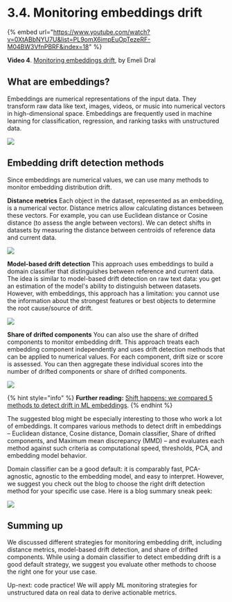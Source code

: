 # 3.4. Monitoring embeddings drift

{% embed url="https://www.youtube.com/watch?v=0XtABbNYU7U&list=PL9omX6impEuOpTezeRF-M04BW3VfnPBRF&index=18" %}

**Video 4**. [Monitoring embeddings drift](https://www.youtube.com/watch?v=0XtABbNYU7U&list=PL9omX6impEuOpTezeRF-M04BW3VfnPBRF&index=18), by Emeli Dral

## What are embeddings?

Embeddings are numerical representations of the input data. They transform raw data like text, images, videos, or music into numerical vectors in high-dimensional space. Embeddings are frequently used in machine learning for classification, regression, and ranking tasks with unstructured data.

![](<../../../images/2023109\_course\_module3.032-min.png>)

## Embedding drift detection methods

Since embeddings are numerical values, we can use many methods to monitor embedding distribution drift. 

**Distance metrics**
Each object in the dataset, represented as an embedding, is a numerical vector. Distance metrics allow calculating distances between these vectors. For example, you can use Euclidean distance or Cosine distance (to assess the angle between vectors). We can detect shifts in datasets by measuring the distance between centroids of reference data and current data.

![](<../../../images/2023109\_course\_module3.035-min.png>)

**Model-based drift detection**
This approach uses embeddings to build a domain classifier that distinguishes between reference and current data. The idea is similar to model-based drift detection on raw text data: you get an estimation of the model's ability to distinguish between datasets. However, with embeddings, this approach has a limitation: you cannot use the information about the strongest features or best objects to determine the root cause/source of drift.

![](<../../../images/2023109\_course\_module3.036-min.png>)

**Share of drifted components**
You can also use the share of drifted components to monitor embedding drift. This approach treats each embedding component independently and uses drift detection methods that can be applied to numerical values. For each component, drift size or score is assessed. You can then aggregate these individual scores into the number of drifted components or share of drifted components. 

![](<../../../images/2023109\_course\_module3.037-min.png>)

{% hint style="info" %}
**Further reading:** [Shift happens: we compared 5 methods to detect drift in ML embeddings](https://www.evidentlyai.com/blog/embedding-drift-detection).
{% endhint %}

The suggested blog might be especially interesting to those who work a lot of embeddings. It compares various methods to detect drift in embeddings – Euclidean distance, Cosine distance, Domain classifier, Share of drifted components, and Maximum mean discrepancy (MMD) – and evaluates each method against such criteria as computational speed, thresholds, PCA, and embedding model behavior. 

Domain classifier can be a good default: it is comparably fast, PCA-agnostic, agnostic to the embedding model, and easy to interpret. However, we suggest you check out the blog to choose the right drift detection method for your specific use case. Here is a blog summary sneak peek:

![](<../../../images/2023109\_course\_module3.039-min.png>)

## Summing up

We discussed different strategies for monitoring embedding drift, including distance metrics, model-based drift detection, and share of drifted components. While using a domain classifier to detect embedding drift is a good default strategy, we suggest you evaluate other methods to choose the right one for your use case. 

Up-next: code practice! We will apply ML monitoring strategies for unstructured data on real data to derive actionable metrics. 
